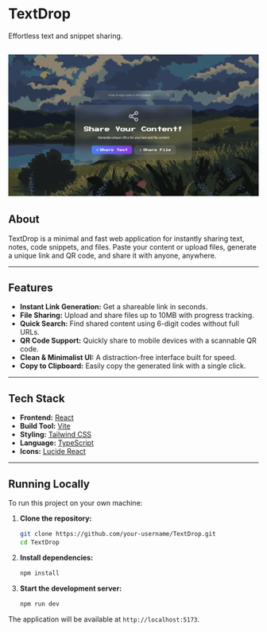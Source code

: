 # TextDrop

Effortless text and snippet sharing.

[![App Screenshot](Displayimage.png)](https://textdrop.vercel.app)
---

## About

TextDrop is a minimal and fast web application for instantly sharing text, notes, code snippets, and files. Paste your content or upload files, generate a unique link and QR code, and share it with anyone, anywhere.

---

## Features

- **Instant Link Generation:** Get a shareable link in seconds.  
- **File Sharing:** Upload and share files up to 10MB with progress tracking.
- **Quick Search:** Find shared content using 6-digit codes without full URLs.
- **QR Code Support:** Quickly share to mobile devices with a scannable QR code.  
- **Clean & Minimalist UI:** A distraction-free interface built for speed.  
- **Copy to Clipboard:** Easily copy the generated link with a single click.

---

## Tech Stack

- **Frontend:** [React](https://react.dev/)  
- **Build Tool:** [Vite](https://vitejs.dev/)  
- **Styling:** [Tailwind CSS](https://tailwindcss.com/)  
- **Language:** [TypeScript](https://www.typescriptlang.org/)  
- **Icons:** [Lucide React](https://lucide.dev/)

---

## Running Locally

To run this project on your own machine:

1. **Clone the repository:**

    ```bash
    git clone https://github.com/your-username/TextDrop.git
    cd TextDrop
    ```

2. **Install dependencies:**

    ```bash
    npm install
    ```

3. **Start the development server:**

    ```bash
    npm run dev
    ```

The application will be available at `http://localhost:5173`.
